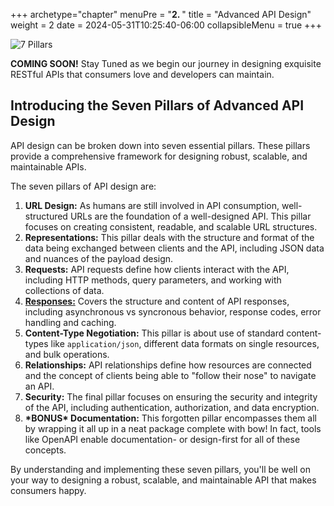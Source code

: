+++
archetype="chapter"
menuPre = "<b>2. </b>"
title = "Advanced API Design"
weight = 2
date = 2024-05-31T10:25:40-06:00
collapsibleMenu = true
+++

![7 Pillars](images/seven_pillars.jpeg "Seven Pillars")

__COMING SOON!__ Stay Tuned as we begin our journey in designing exquisite RESTful APIs that consumers love and developers can maintain.

## Introducing the Seven Pillars of Advanced API Design
API design can be broken down into seven essential pillars. These pillars provide a comprehensive framework for designing robust, scalable, and maintainable APIs.

The seven pillars of API design are:

1. __URL Design:__
As humans are still involved in API consumption, well-structured URLs are the foundation of a well-designed API. This pillar focuses on creating consistent, readable, and scalable URL structures.
2. __Representations:__
This pillar deals with the structure and format of the data being exchanged between clients and the API, including JSON data and nuances of the payload design.
3. __Requests:__
API requests define how clients interact with the API, including HTTP methods, query parameters, and working with collections of data.
4. [__Responses:__](responses.html)
Covers the structure and content of API responses, including asynchronous vs syncronous behavior, response codes, error handling and caching.
5. __Content-Type Negotiation:__
This pillar is about use of standard content-types like `application/json`, different data formats on single resources, and bulk operations.
6. __Relationships:__
API relationships define how resources are connected and the concept of clients being able to "follow their nose" to navigate an API.
7. __Security:__
The final pillar focuses on ensuring the security and integrity of the API, including authentication, authorization, and data encryption.
8. __\*BONUS\* Documentation:__
This forgotten pillar encompasses them all by wrapping it all up in a neat package complete with bow! In fact, tools like OpenAPI enable documentation- or design-first for all of these concepts.

By understanding and implementing these seven pillars, you'll be well on your way to designing a robust, scalable, and maintainable API that makes consumers happy.